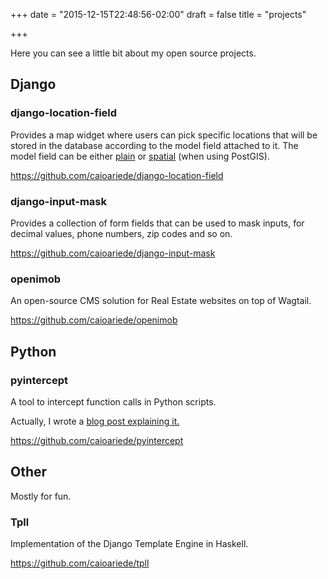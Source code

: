 +++
date = "2015-12-15T22:48:56-02:00"
draft = false
title = "projects"

+++

Here you can see a little bit about my open source projects.

## Django

### django-location-field

Provides a map widget where users can pick specific locations that will be
stored in the database according to the model field attached to it. The model
field can be either <u>plain</u> or <u>spatial</u> (when using PostGIS).

https://github.com/caioariede/django-location-field

### django-input-mask

Provides a collection of form fields that can be used to mask inputs, for
decimal values, phone numbers, zip codes and so on.

https://github.com/caioariede/django-input-mask

### openimob

An open-source CMS solution for Real Estate websites on top of Wagtail.

https://github.com/caioariede/openimob

## Python

### pyintercept

A tool to intercept function calls in Python scripts.

Actually, I wrote a
[blog post explaining it.](/posts/intercepting-function-calls-in-python-scripts/)

https://github.com/caioariede/pyintercept

## Other

Mostly for fun.

### Tpll

Implementation of the Django Template Engine in Haskell.

https://github.com/caioariede/tpll
